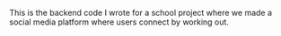 This is the backend code I wrote for a school project where we made a social media platform where users connect by working out.

